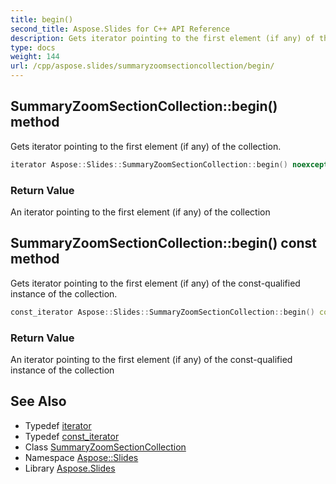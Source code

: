 ```yaml
---
title: begin()
second_title: Aspose.Slides for C++ API Reference
description: Gets iterator pointing to the first element (if any) of the collection.
type: docs
weight: 144
url: /cpp/aspose.slides/summaryzoomsectioncollection/begin/
---
```

## SummaryZoomSectionCollection::begin() method


Gets iterator pointing to the first element (if any) of the collection.

```cpp
iterator Aspose::Slides::SummaryZoomSectionCollection::begin() noexcept
```


### Return Value

An iterator pointing to the first element (if any) of the collection

## SummaryZoomSectionCollection::begin() const method


Gets iterator pointing to the first element (if any) of the const-qualified instance of the collection.

```cpp
const_iterator Aspose::Slides::SummaryZoomSectionCollection::begin() const noexcept
```


### Return Value

An iterator pointing to the first element (if any) of the const-qualified instance of the collection

## See Also

* Typedef [iterator](./iterator/)
* Typedef [const_iterator](./const_iterator/)
* Class [SummaryZoomSectionCollection](./)
* Namespace [Aspose::Slides](../)
* Library [Aspose.Slides](../../)